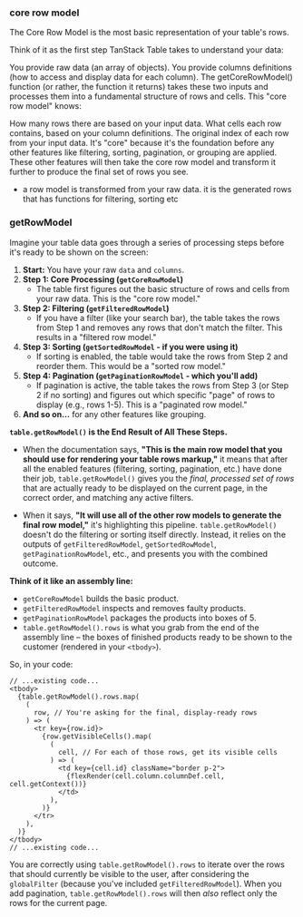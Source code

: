 ### core row model

The Core Row Model is the most basic representation of your table's rows.

Think of it as the first step TanStack Table takes to understand your data:

You provide raw data (an array of objects).
You provide columns definitions (how to access and display data for each column).
The getCoreRowModel() function (or rather, the function it returns) takes these two inputs and processes them into a fundamental structure of rows and cells. This "core row model" knows:

How many rows there are based on your input data.
What cells each row contains, based on your column definitions.
The original index of each row from your input data.
It's "core" because it's the foundation before any other features like filtering, sorting, pagination, or grouping are applied. These other features will then take the core row model and transform it further to produce the final set of rows you see.

- a row model is transformed from your raw data. it is the generated rows that has functions for filtering, sorting etc

### getRowModel

Imagine your table data goes through a series of processing steps before it's ready to be shown on the screen:

1.  **Start:** You have your raw `data` and `columns`.
2.  **Step 1: Core Processing (`getCoreRowModel`)**
    - The table first figures out the basic structure of rows and cells from your raw data. This is the "core row model."
3.  **Step 2: Filtering (`getFilteredRowModel`)**
    - If you have a filter (like your search bar), the table takes the rows from Step 1 and removes any rows that don't match the filter. This results in a "filtered row model."
4.  **Step 3: Sorting (`getSortedRowModel` - if you were using it)**
    - If sorting is enabled, the table would take the rows from Step 2 and reorder them. This would be a "sorted row model."
5.  **Step 4: Pagination (`getPaginationRowModel` - which you'll add)**
    - If pagination is active, the table takes the rows from Step 3 (or Step 2 if no sorting) and figures out which specific "page" of rows to display (e.g., rows 1-5). This is a "paginated row model."
6.  **And so on...** for any other features like grouping.

**`table.getRowModel()` is the End Result of All These Steps.**

- When the documentation says, **"This is the main row model that you should use for rendering your table rows markup,"** it means that after all the enabled features (filtering, sorting, pagination, etc.) have done their job, `table.getRowModel()` gives you the _final, processed set of rows_ that are actually ready to be displayed on the current page, in the correct order, and matching any active filters.

- When it says, **"It will use all of the other row models to generate the final row model,"** it's highlighting this pipeline. `table.getRowModel()` doesn't do the filtering or sorting itself directly. Instead, it relies on the outputs of `getFilteredRowModel`, `getSortedRowModel`, `getPaginationRowModel`, etc., and presents you with the combined outcome.

**Think of it like an assembly line:**

- `getCoreRowModel` builds the basic product.
- `getFilteredRowModel` inspects and removes faulty products.
- `getPaginationRowModel` packages the products into boxes of 5.
- `table.getRowModel().rows` is what you grab from the end of the assembly line – the boxes of finished products ready to be shown to the customer (rendered in your `<tbody>`).

So, in your code:

```tsx
// ...existing code...
<tbody>
  {table.getRowModel().rows.map(
    (
      row, // You're asking for the final, display-ready rows
    ) => (
      <tr key={row.id}>
        {row.getVisibleCells().map(
          (
            cell, // For each of those rows, get its visible cells
          ) => (
            <td key={cell.id} className="border p-2">
              {flexRender(cell.column.columnDef.cell, cell.getContext())}
            </td>
          ),
        )}
      </tr>
    ),
  )}
</tbody>
// ...existing code...
```

You are correctly using `table.getRowModel().rows` to iterate over the rows that should currently be visible to the user, after considering the `globalFilter` (because you've included `getFilteredRowModel`). When you add pagination, `table.getRowModel().rows` will then _also_ reflect only the rows for the current page.
